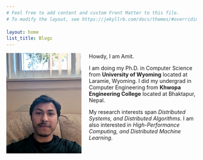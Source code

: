 ```yaml
---
# Feel free to add content and custom Front Matter to this file.
# To modify the layout, see https://jekyllrb.com/docs/themes/#overriding-theme-defaults

layout: home
list_title: Blogs
---
```


<img align="left" src="/photos/me.jpg" height="265" style="margin-right: 20px">
Howdy, I am Amit.

I am doing my Ph.D. in Computer Science from <strong>University of Wyoming</strong> located at Laramie, Wyoming. I did my undergrad in Computer Engineering from <strong>Khwopa Engineering College</strong> located at Bhaktapur, Nepal.

My research interests span <i>Distributed Systems, and Distributed Algorithms</i>. I am also interested in <i>High-Performance Computing, and Distributed Machine Learning</i>.

<br clear="left"/>